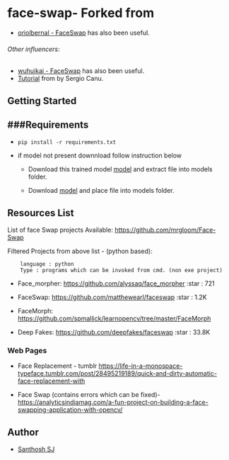 # face-swap- Forked from

* [oriolbernal - FaceSwap](https://github.com/oriolbernal/face-swap/) has also been useful.

###### Other influencers:
*  [wuhuikai - FaceSwap](https://github.com/wuhuikai/FaceSwap) has also been useful.
* [Tutorial](https://pysource.com/2019/05/28/face-swapping-explained-in-8-steps-opencv-with-python/) from by Sergio Canu.

## Getting Started

###Requirements
-----
-  ``pip install -r requirements.txt``

- if model not present downnload follow instruction below
    - Download this trained model  [model](http://dlib.net/files/shape_predictor_68_face_landmarks.dat.bz2) and extract file into models folder.

    - Download [model](https://github.com/codeniko/shape_predictor_81_face_landmarks/blob/master/shape_predictor_81_face_landmarks.dat?raw=true) and place file into models folder.



## Resources List

List of face Swap projects Available: https://github.com/mrgloom/Face-Swap

Filtered Projects from above list - (python based):

        language : python
        Type : programs which can be invoked from cmd. (non exe project)

* Face_morpher: https://github.com/alyssaq/face_morpher  :star : 721

* FaceSwap: https://github.com/matthewearl/faceswap  :star : 1.2K

* FaceMorph: https://github.com/spmallick/learnopencv/tree/master/FaceMorph
* Deep Fakes: https://github.com/deepfakes/faceswap  :star : 33.8K


### Web Pages
* Face Replacement - tumblr https://life-in-a-monospace-typeface.tumblr.com/post/28495219189/quick-and-dirty-automatic-face-replacement-with

* Face Swap (contains errors which can be fixed)- https://analyticsindiamag.com/a-fun-project-on-building-a-face-swapping-application-with-opencv/

## Author

*  [Santhosh SJ](https://github.com/SANTHOSH-SJ)

